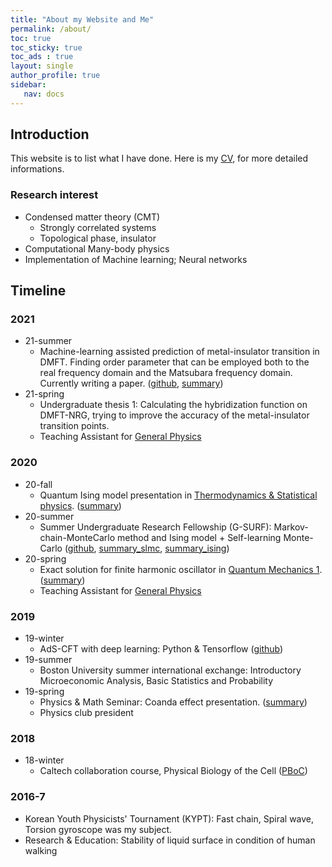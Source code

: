 ```yaml
---
title: "About my Website and Me"
permalink: /about/
toc: true
toc_sticky: true
toc_ads : true
layout: single
author_profile: true
sidebar:
   nav: docs
---
```


## Introduction
This website is to list what I have done. Here is my [CV](https://www.overleaf.com/read/ngdpxtzhtmwz), for more detailed informations.

### Research interest
- Condensed matter theory (CMT)
   * Strongly correlated systems
   * Topological phase, insulator
- Computational Many-body physics
- Implementation of Machine learning; Neural networks


## Timeline

### 2021
- 21-summer
   * Machine-learning assisted prediction of metal-insulator transition in DMFT. Finding order parameter that can be employed both to the real frequency domain and the Matsubara frequency domain. Currently writing a paper. ([github](https://github.com/aadeliee22/Hubbard_NN), [summary](https://aadeliee22.github.io/physics%20(research)/ML-DMFT/))
- 21-spring
   * Undergraduate thesis 1: Calculating the hybridization function on DMFT-NRG, trying to improve the accuracy of the metal-insulator transition points.
   * Teaching Assistant for <ins>General Physics</ins>

### 2020
- 20-fall
  * Quantum Ising model presentation in <ins>Thermodynamics & Statistical physics</ins>. ([summary](https://aadeliee22.github.io/physics%20(course)/tsp-presentation/))
- 20-summer
  * Summer Undergraduate Research Fellowship (G-SURF): Markov-chain-MonteCarlo method and Ising model + Self-learning Monte-Carlo ([github](https://github.com/aadeliee22/MCM), [summary_slmc](https://aadeliee22.github.io/physics%20(research)/slmc/), [summary_ising](https://aadeliee22.github.io/physics%20(research)/ising/))
- 20-spring
  * Exact solution for finite harmonic oscillator in <ins>Quantum Mechanics 1</ins>. ([summary](https://aadeliee22.github.io/physics%20(course)/qm-homework/))
  * Teaching Assistant for <ins>General Physics</ins>

### 2019
- 19-winter
  * AdS-CFT with deep learning: Python & Tensorflow ([github](https://github.com/aadeliee22/DL-AdS-CFT))
- 19-summer
  * Boston University summer international exchange: Introductory Microeconomic Analysis, Basic Statistics and Probability 
- 19-spring
  * Physics & Math Seminar: Coanda effect presentation. ([summary](https://aadeliee22.github.io/physics%20(etc)/coanda/))
  * Physics club president

### 2018 
- 18-winter
  * Caltech collaboration course, Physical Biology of the Cell ([PBoC](http://www.rpgroup.caltech.edu/gist_pboc_2019/posts/2019/01/15/code.html>))

### 2016-7
  * Korean Youth Physicists' Tournament (KYPT): Fast chain, Spiral wave, Torsion gyroscope was my subject.
  * Research & Education: Stability of liquid surface in condition of human walking

